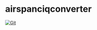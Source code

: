 # airspanciqconverter

[![Git](https://app.soluble.cloud/api/v1/public/badges/772be3dc-c0d5-4ead-b142-0b5f1b844548.svg?orgId=604336610407)](https://app.soluble.cloud/repos/details/github.com/jefferyfry/airspanciqconverter?orgId=604336610407)  

